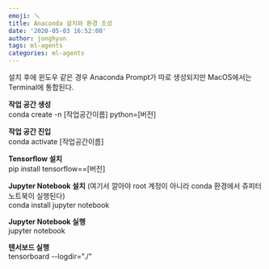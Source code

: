```yaml
---
emoji: 🪛
title: Anaconda 설치와 환경 조성
date: '2020-05-03 16:52:00'
author: jonghyun
tags: ml-agents
categories: ml-agents
---
```

설치 후에 윈도우 같은 경우 Anaconda Prompt가 따로 생성되지만
MacOS에서는 Terminal에 통합된다.

**작업 공간 생성**\
conda create -n [작업공간이름] python=[버전]

**작업 공간 진입**\
conda activate [작업공간이름]

**Tensorflow 설치**\
pip install tensorflow==[버전]

**Jupyter Notebook 설치** (여기서 깔아야 root 계정이 아니라 conda 환경에서 쥬피터 노트북이 실행된다)\
conda install jupyter notebook

**Jupyter Notebook 실행**\
jupyter notebook

**텐서보드 실행**\
tensorboard --logdir="./"
